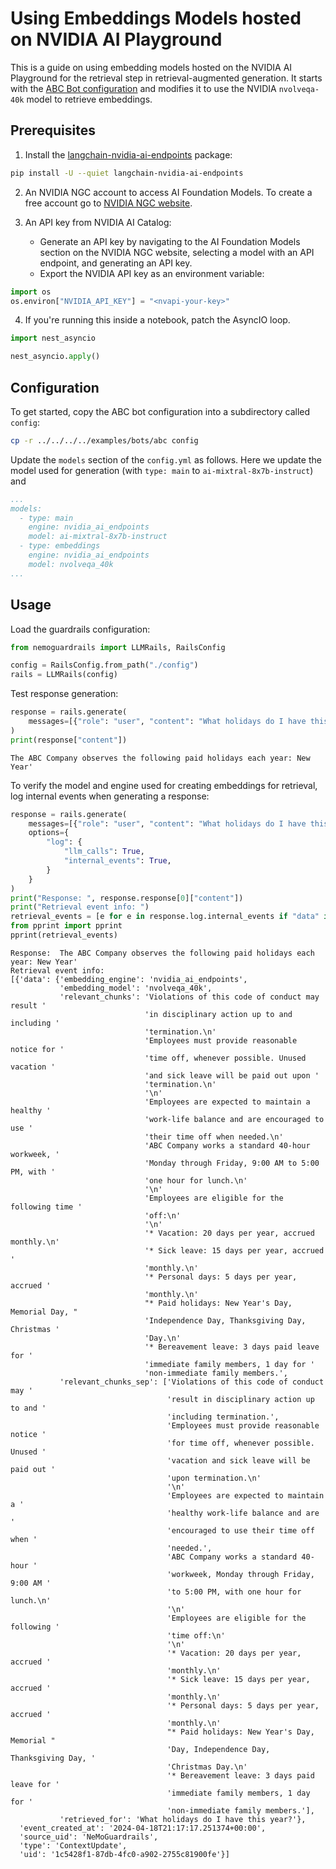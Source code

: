 # Using Embeddings Models hosted on NVIDIA AI Playground

This is a guide on using embedding models hosted on the NVIDIA AI Playground for the retrieval step in retrieval-augmented generation. It starts with the [ABC Bot configuration](../../../../examples/bots/abc) and modifies it to use the NVIDIA `nvolveqa-40k` model to retrieve embeddings.

## Prerequisites

1. Install the [langchain-nvidia-ai-endpoints](https://github.com/langchain-ai/langchain-nvidia/tree/main/libs/ai-endpoints) package:

```bash
pip install -U --quiet langchain-nvidia-ai-endpoints
```

2. An NVIDIA NGC account to access AI Foundation Models. To create a free account go to [NVIDIA NGC website](https://ngc.nvidia.com/).

3. An API key from NVIDIA AI Catalog:
    - Generate an API key by navigating to the AI Foundation Models section on the NVIDIA NGC website, selecting a model with an API endpoint, and generating an API key.
    - Export the NVIDIA API key as an environment variable:

```python
import os
os.environ["NVIDIA_API_KEY"] = "<nvapi-your-key>"
```

4. If you're running this inside a notebook, patch the AsyncIO loop.

```python
import nest_asyncio

nest_asyncio.apply()
```

## Configuration

To get started, copy the ABC bot configuration into a subdirectory called `config`:

```bash
cp -r ../../../../examples/bots/abc config
```

Update the `models` section of the `config.yml` as follows. Here we update the model used for generation (with `type: main` to `ai-mixtral-8x7b-instruct`) and

```yaml
...
models:
  - type: main
    engine: nvidia_ai_endpoints
    model: ai-mixtral-8x7b-instruct
  - type: embeddings
    engine: nvidia_ai_endpoints
    model: nvolveqa_40k
...
```

## Usage

Load the guardrails configuration:

```python
from nemoguardrails import LLMRails, RailsConfig

config = RailsConfig.from_path("./config")
rails = LLMRails(config)
```

Test response generation:

```python
response = rails.generate(
    messages=[{"role": "user", "content": "What holidays do I have this year?"}]
)
print(response["content"])
```

```
The ABC Company observes the following paid holidays each year: New Year'
```

To verify the model and engine used for creating embeddings for retrieval, log internal events when generating a response:

```python
response = rails.generate(
    messages=[{"role": "user", "content": "What holidays do I have this year?"}],
    options={
        "log": {
            "llm_calls": True,
            "internal_events": True,
        }
    }
)
print("Response: ", response.response[0]["content"])
print("Retrieval event info: ")
retrieval_events = [e for e in response.log.internal_events if "data" in e and "relevant_chunks" in e["data"]]
from pprint import pprint
pprint(retrieval_events)
```

```
Response:  The ABC Company observes the following paid holidays each year: New Year'
Retrieval event info:
[{'data': {'embedding_engine': 'nvidia_ai_endpoints',
           'embedding_model': 'nvolveqa_40k',
           'relevant_chunks': 'Violations of this code of conduct may result '
                              'in disciplinary action up to and including '
                              'termination.\n'
                              'Employees must provide reasonable notice for '
                              'time off, whenever possible. Unused vacation '
                              'and sick leave will be paid out upon '
                              'termination.\n'
                              '\n'
                              'Employees are expected to maintain a healthy '
                              'work-life balance and are encouraged to use '
                              'their time off when needed.\n'
                              'ABC Company works a standard 40-hour workweek, '
                              'Monday through Friday, 9:00 AM to 5:00 PM, with '
                              'one hour for lunch.\n'
                              '\n'
                              'Employees are eligible for the following time '
                              'off:\n'
                              '\n'
                              '* Vacation: 20 days per year, accrued monthly.\n'
                              '* Sick leave: 15 days per year, accrued '
                              'monthly.\n'
                              '* Personal days: 5 days per year, accrued '
                              'monthly.\n'
                              "* Paid holidays: New Year's Day, Memorial Day, "
                              'Independence Day, Thanksgiving Day, Christmas '
                              'Day.\n'
                              '* Bereavement leave: 3 days paid leave for '
                              'immediate family members, 1 day for '
                              'non-immediate family members.',
           'relevant_chunks_sep': ['Violations of this code of conduct may '
                                   'result in disciplinary action up to and '
                                   'including termination.',
                                   'Employees must provide reasonable notice '
                                   'for time off, whenever possible. Unused '
                                   'vacation and sick leave will be paid out '
                                   'upon termination.\n'
                                   '\n'
                                   'Employees are expected to maintain a '
                                   'healthy work-life balance and are '
                                   'encouraged to use their time off when '
                                   'needed.',
                                   'ABC Company works a standard 40-hour '
                                   'workweek, Monday through Friday, 9:00 AM '
                                   'to 5:00 PM, with one hour for lunch.\n'
                                   '\n'
                                   'Employees are eligible for the following '
                                   'time off:\n'
                                   '\n'
                                   '* Vacation: 20 days per year, accrued '
                                   'monthly.\n'
                                   '* Sick leave: 15 days per year, accrued '
                                   'monthly.\n'
                                   '* Personal days: 5 days per year, accrued '
                                   'monthly.\n'
                                   "* Paid holidays: New Year's Day, Memorial "
                                   'Day, Independence Day, Thanksgiving Day, '
                                   'Christmas Day.\n'
                                   '* Bereavement leave: 3 days paid leave for '
                                   'immediate family members, 1 day for '
                                   'non-immediate family members.'],
           'retrieved_for': 'What holidays do I have this year?'},
  'event_created_at': '2024-04-18T21:17:17.251374+00:00',
  'source_uid': 'NeMoGuardrails',
  'type': 'ContextUpdate',
  'uid': '1c5428f1-87db-4fc0-a902-2755c81900fe'}]
```
